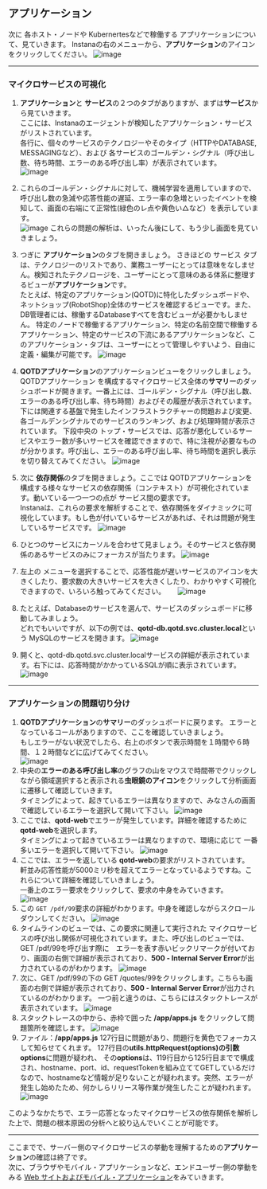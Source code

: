 ## アプリケーション

次に 各ホスト・ノードや Kubernertesなどで稼働する アプリケーションについて、見ていきます。
Instanaの右のメニューから、**アプリケーション**のアイコンをクリックしてください。
    ![image](images/apps-001.png)

---
### マイクロサービスの可視化

1. **アプリケーション**と **サービス**の２つのタブがありますが、まずは**サービス**から見ていきます。  
ここには、Instanaのエージェントが検知したアプリケーション・サービスがリストされています。  
各行に、個々のサービスのテクノロジーやそのタイプ（HTTPやDATABASE, MESSAGINGなど）、および 各サービスのゴールデン・シグナル（呼び出し数、待ち時間、エラーのある呼び出し率）が表示されています。  
    ![image](images/apps-002.png)

1. これらのゴールデン・シグナルに対して、機械学習を適用していますので、呼び出し数の急減や応答性能の遅延、エラー率の急増といったイベントを検知して、画面の右端にて正常性(緑色のレ点や黄色い△など）を表示しています。  
    ![image](images/apps-003.png)
これらの問題の解析は、いったん後にして、もう少し画面を見ていきましょう。
1. つぎに **アプリケーション**のタブを開きましょう。
さきほどの サービス タブは、テクノロジーのリストであり、業務ユーザーにとっては意味をなしません。検知されたテクノロージを、ユーザーにとって意味のある体系に整理するビューが**アプリケーション**です。  
たとえば、特定のアプリケーション(QOTD)に特化したダッシュボードや、ネットショップ(RobotShop)全体のサービスを確認するビューです。また、DB管理者には、稼働するDatabaseすべてを含むビューが必要かもしません。
特定のノードで稼働するアプリケーション、特定の名前空間で稼働するアプリケーション、特定のサービスの下流にあるアプリケーションなど、このアプリケーション・タブは、ユーザーにとって管理しやすいよう、自由に定義・編集が可能です。
    ![image](images/apps-004.png)

1. **QOTDアプリケーション**のアプリケーションビューをクリックしましょう。  
QOTDアプリケーション を構成するマイクロサービス全体の**サマリー**のダッシュボードが開きます。一番上には、ゴールデン・シグナル（呼び出し数、エラーのある呼び出し率、待ち時間）およびその履歴が表示されています。  
下には関連する基盤で発生したインフラストラクチャーの問題および変更、各ゴールデンシグナルでのサービスのランキング、および処理時間が表示されています。
下段中央の トップ・サービスでは、応答が悪化しているサービスやエラー数が多いサービスを確認できますので、特に注視が必要なものが分かります。呼び出し、エラーのある呼び出し率、待ち時間を選択し表示を切り替えてみてください。
    ![image](images/apps-005.png)
1. 次に **依存関係**のタブを開きましょう。ここでは QOTDアプリケーションを構成する様々なサービスの依存関係（コンテキスト）が可視化されています。動いている一つ一つの点が サービス間の要求です。  
Instanaは、これらの要求を解析することで、依存関係をダイナミックに可視化しています。もし色が付いているサービスがあれば、それは問題が発生しているサービスです。
    ![image](images/apps-006.png)
1. ひとつのサービスにカーソルを合わせて見ましょう。そのサービスと依存関係のあるサービスのみにフォーカスが当たります。
    ![image](images/apps-007.png)
1. 左上の メニューを選択することで、応答性能が遅いサービスのアイコンを大きくしたり、要求数の大きいサービスを大きくしたり、わかりやすく可視化できますので、いろいろ触ってみてください。　　
    ![image](images/apps-008.png)
1. たとえば、Databaseのサービスを選んで、サービスのダッシュボードに移動してみましょう。  
どれでもいいですが、以下の例では、**qotd-db.qotd.svc.cluster.local**という MySQLのサービスを開きます。
    ![image](images/apps-009.png)
1. 開くと、qotd-db.qotd.svc.cluster.localサービスの詳細が表示されています。右下には、応答時間がかかっているSQLが順に表示されています。
    ![image](images/apps-010.png)
 
---
### アプリケーションの問題切り分け

1. **QOTDアプリケーション**の**サマリー**のダッシュボードに戻ります。
エラーとなっているコールがありますので、ここを確認していきましょう。  
もしエラーがない状況でしたら、右上のボタンで表示時間を１時間や６時間、１２時間などに広げてみてください。  
    ![image](images/apps-011.png)
1. 中央の**エラーのある呼び出し率**のグラフの山をマウスで時間帯でクリックしながら領域選択すると表示される**虫眼鏡のアイコン**をクリックして分析画面に遷移して確認していきます。  
タイミングによって、起きているエラーは異なりますので、みなさんの画面で確認しているエラーを選択して開いて下さい。
    ![image](images/apps-012.png)
1. ここでは、**qotd-web**でエラーが発生しています。詳細を確認するために**qotd-web**を選択します。  
タイミングによって起きているエラーは異なりますので、環境に応じて 一番多いエラーを選択して開いて下さい。
    ![image](images/apps-013.png)
1. ここでは、エラーを返している **qotd-web**の要求がリストされています。  
軒並み応答性能が5000ミリ秒を超えてエラーとなっているようですね。これらについて詳細を確認していきましょう。  
一番上のエラー要求をクリックして、要求の中身をみていきます。   
    ![image](images/apps-014.png)
1. この `GET /pdf/99`要求の詳細がわかります。中身を確認しながらスクロールダウンしてください。
    ![image](images/apps-015.png)
1. タイムラインのビューでは、この要求に関連して実行された マイクロサービスの呼び出し関係が可視化されています。また、呼び出しのビューでは、GET /pdf/99を呼び出す際に　エラーを表す赤いビックリマークが付いており、画面の右側で詳細が表示されており、**500 - Internal Server Error**が出力されているのがわかります。 
    ![image](images/apps-016.png)
1. 次に、GET /pdf/99の下の GET /quotes/99をクリックします。こちらも画面の右側で詳細が表示されており、**500 - Internal Server Error**が出力されているのがわかります。 一つ前と違うのは、こちらにはスタックトレースが表示されています。
    ![image](images/apps-017.png)
1. スタックトレースの中から、赤枠で囲った **/app/apps.js** をクリックして問題箇所を確認します。
    ![image](images/apps-018.png)
1. ファイル：**/app/apps.js** 127行目に問題があり、問題行を黄色でフォーカスして知らせてくれます。
127行目の**utils.httpRequest(options)**の引数**options**に問題が疑われ、
その**options**は、119行目から125行目までで構成され、hostname、port、id、requestTokenを組み立ててGETしているだけなので、hostnameなど情報が足りないことが疑われます。突然、エラーが発生し始めたため、何かしらリリース等作業が発生したことが疑われます。
    ![image](images/apps-019.png)

このようなかたちで、エラー応答となったマイクロサービスの依存関係を解析した上で、問題の根本原因の分析へと絞り込んでいくことが可能です。

---
ここまでで、サーバー側のマイクロサービスの挙動を理解するための**アプリケーション**の確認は終了です。  
次に、ブラウザやモバイル・アプリケーションなど、エンドユーザー側の挙動をみる [Web サイトおよびモバイル・アプリケーション](WebSites%26MobileApps.md)をみていきます。
